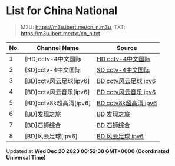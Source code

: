 # List for **China National**

> M3U: <https://m3u.ibert.me/cn_n.m3u>, TXT: <https://m3u.ibert.me/txt/cn_n.txt>

| No.  | Channel Name | Source |
| --- | ------------ | --- |
| 1 | [HD]cctv-4中文国际 | [HD cctv-4中文国际](https://epg.pw/stream/e9df8fe337dd6bacbf98516a34c0b0c94b3d2a02339529dea3de3769add35fc9.m3u8) |
| 2 | [SD]cctv-4中文国际 | [SD cctv-4中文国际](https://epg.pw/stream/c3b4c0fa59357628b823a008e742caa5e3ea18df81216adbc62f3aa7afe556f0.m3u8) |
| 3 | [BD]cctv风云足球[ipv6] | [BD cctv风云足球 ipv6](https://epg.pw/stream/122835fa915406615737ceb261f638f27e4101526191b85c281580274a185862.m3u8) |
| 4 | [BD]cctv风云音乐[ipv6] | [BD cctv风云音乐 ipv6](https://epg.pw/stream/1fb1205c93c4029eeebd219d3dc6898df1514b4dc5df4562e3748dbda97f82be.m3u8) |
| 5 | [BD]cctv8k超高清[ipv6] | [BD cctv8k超高清 ipv6](https://epg.pw/stream/12c4722b400606e9f17e446f03738627390aa03e60b7cea9a4fe15016cc6e079.m3u8) |
| 6 | [BD]发现之旅 | [BD 发现之旅](https://epg.pw/stream/0c141ad833ea9162fa1248de0bda4204a8c72f891e8ee10adb4303758f904aa3.ctv) |
| 7 | [BD]石狮综合 | [BD 石狮综合](https://epg.pw/stream/611e94f85d8e7b5016b9f15490d511f1bb8efa643a13d82e6f57cd2606c312e7.m3u8) |
| 8 | [BD]风云足球[ipv6] | [BD 风云足球 ipv6](https://epg.pw/stream/2f15d1c8f0acaa40abcbf0b5cab1d4011bf75bd775e650078108a7354dbf9dc0.m3u8) |

Updated at **Wed Dec 20 2023 00:52:38 GMT+0000 (Coordinated Universal Time)**
